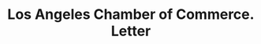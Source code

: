 ---
doi: 10.7916/D8H433F8
date_other: '1932'
date_other_textual: '1932'
form: correspondence
genre:
- Letters (correspondence)
name:
- Los Angeles Chamber of Commerce
object_in_context_url: https://biggert.cul.columbia.edu/items/view/ave_biggert_00008
subject_hierarchical_geographic:
- Los Angeles, California, United States
subject_name:
- Los Angeles Chamber of Commerce
title: Los Angeles Chamber of Commerce. Letter
sort_title: Los Angeles Chamber of Commerce. Letter
call_number: ave_biggert_00008
coordinates:
- 34.05,-118.25
pid: ave_biggert_00008
identifiers: ave_biggert_00008
thumbnail: https://derivativo-3.library.columbia.edu/iiif/2/ldpd:342792/full/!256,256/0/native.jpg
permalink: /biggert/ave_biggert_00008/
layout: iiif-image-page
---